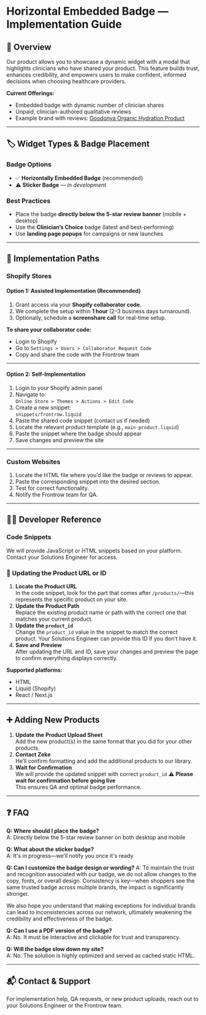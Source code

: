 # Horizontal Embedded Badge — Implementation Guide

## 🧠 Overview

Our product allows you to showcase a dynamic widget with a modal that highlights clinicians who have shared your product. This feature builds trust, enhances credibility, and empowers users to make confident, informed decisions when choosing healthcare providers.

**Current Offerings:**
- Embedded badge with dynamic number of clinician shares  
- Unpaid, clinician-authored qualitative reviews  
- Example brand with reviews: [Goodonya Organic Hydration Product](https://goodonyaorganic.com/products/goodonya-organic-hydration?variant=51816287699316&selling_plan=691826753908)

---

## 🏷️ Widget Types & Badge Placement

### Badge Options
- ✅ **Horizontally Embedded Badge** (recommended)
- ⚠️ **Sticker Badge** — *in development*

### Best Practices
- Place the badge **directly below the 5-star review banner** (mobile + desktop)
- Use the **Clinician’s Choice** badge (latest and best-performing)
- Use **landing page popups** for campaigns or new launches

---

## 🚀 Implementation Paths

### Shopify Stores

#### Option 1: Assisted Implementation (Recommended)

1. Grant access via your **Shopify collaborator code**.
2. We complete the setup within **1 hour** (2–3 business days turnaround).
3. Optionally, schedule a **screenshare call** for real-time setup.

**To share your collaborator code:**

- Login to Shopify  
- Go to `Settings > Users > Collaborator Request Code`  
- Copy and share the code with the Frontrow team

---

#### Option 2: Self-Implementation

1. Login to your Shopify admin panel  
2. Navigate to:  
   `Online Store > Themes > Actions > Edit Code`  
3. Create a new snippet:  
   `snippets/frontrow.liquid`  
4. Paste the shared code snippet (contact us if needed)  
5. Locate the relevant product template (e.g., `main-product.liquid`)  
6. Paste the snippet where the badge should appear  
7. Save changes and preview the site  

---

### Custom Websites

1. Locate the HTML file where you’d like the badge or reviews to appear.  
2. Paste the corresponding snippet into the desired section.  
3. Test for correct functionality.  
4. Notify the Frontrow team for QA.

---

## 🧑‍💻 Developer Reference

### Code Snippets

We will provide JavaScript or HTML snippets based on your platform. Contact your Solutions Engineer for access.

### 🔄 Updating the Product URL or ID
1. **Locate the Product URL**  
   In the code snippet, look for the part that comes after `/products/`—this represents the specific product on your site.
2. **Update the Product Path**  
   Replace the existing product name or path with the correct one that matches your current product.
3. **Update the `product_id`**  
   Change the `product_id` value in the snippet to match the correct product. Your Solutions Engineer can provide this ID if you don’t have it.
4. **Save and Preview**  
   After updating the URL and ID, save your changes and preview the page to confirm everything displays correctly.


**Supported platforms:**
- HTML
- Liquid (Shopify)
- React / Next.js

---

## ➕ Adding New Products

1. **Update the Product Upload Sheet**  
   Add the new product(s) in the same format that you did for your other products.
2. **Contact Zeke**  
   He’ll confirm formatting and add the additional products to our library.
3. **Wait for Confirmation**  
   We will provide the updated snippet with correct `product_id`
⚠️ **Please wait for confirmation before going live**  
This ensures QA and optimal badge performance.

---

## ❓ FAQ

**Q: Where should I place the badge?**  
A: Directly below the 5-star review banner on both desktop and mobile

**Q: What about the sticker badge?**  
A: It's in progress—we’ll notify you once it's ready

**Q: Can I customize the badge design or wording?**
A: To maintain the trust and recognition associated with our badge, we do not allow changes to the copy, fonts, or overall design. Consistency is key—when shoppers see the same trusted badge across multiple brands, the impact is significantly stronger.

We also hope you understand that making exceptions for individual brands can lead to inconsistencies across our network, ultimately weakening the credibility and effectiveness of the badge.


**Q: Can I use a PDF version of the badge?**  
A: No. It must be interactive and clickable for trust and transparency.

**Q: Will the badge slow down my site?**  
A: No. The solution is highly optimized and served as cached static HTML.

---

## 📬 Contact & Support

For implementation help, QA requests, or new product uploads, reach out to your Solutions Engineer or the Frontrow team.

